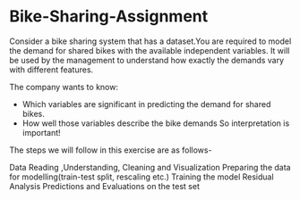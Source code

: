 # Bike-Sharing-Assignment
Consider a bike sharing system that has a dataset.You are required to model the demand for shared bikes with the available independent variables. It will be used by the management to understand how exactly the demands vary with different features.

The company wants to know:

- Which variables are significant in predicting the demand for shared bikes.
- How well those variables describe the bike demands
So interpretation is important!

The steps we will follow in this exercise are as follows-

Data Reading ,Understanding, Cleaning and Visualization
Preparing the data for modelling(train-test split, rescaling etc.)
Training the model
Residual Analysis
Predictions and Evaluations on the test set
